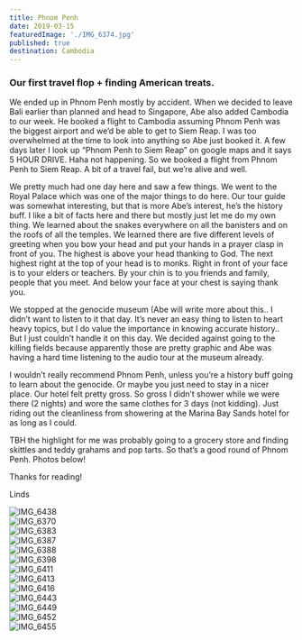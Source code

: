 ```yaml
---
title: Phnom Penh
date: 2019-03-15
featuredImage: './IMG_6374.jpg'
published: true
destination: Cambodia
---
```


### Our first travel flop + finding American treats. 

We ended up in Phnom Penh mostly by accident. When we decided to leave Bali earlier than planned and head to Singapore, Abe also added Cambodia to our week. He booked a flight to Cambodia assuming Phnom Penh was the biggest airport and we’d be able to get to Siem Reap. I was too overwhelmed at the time to look into anything so Abe just booked it. A few days later I look up “Phnom Penh to Siem Reap” on google maps and it says 5 HOUR DRIVE. Haha not happening. So we booked a flight from Phnom Penh to Siem Reap. A bit of a travel fail, but we’re alive and well. 

We pretty much had one day here and saw a few things. We went to the Royal Palace which was one of the major things to do here. Our tour guide was somewhat interesting, but that is more Abe’s interest, he’s the history buff. I like a bit of facts here and there but mostly just let me do my own thing. We learned about the snakes everywhere on all the banisters and on the roofs of all the temples. We learned there are five different levels of greeting when you bow your head and put your hands in a prayer clasp in front of you. The highest is above your head thanking to God. The next highest right at the top of your head is to monks. Right in front of your face is to your elders or teachers. By your chin is to you friends and family, people that you meet. And below your face at your chest is saying thank you.  

We stopped at the genocide museum (Abe will write more about this.. I didn’t want to listen to it that day. It’s never an easy thing to listen to heart heavy topics, but I do value the importance in knowing accurate history.. But I just couldn’t handle it on this day. We decided against going to the killing fields because apparently those are pretty graphic and Abe was having a hard time listening to the audio tour at the museum already. 

I wouldn’t really recommend Phnom Penh, unless you’re a history buff going to learn about the genocide. Or maybe you just need to stay in a nicer place. Our hotel felt pretty gross. So gross I didn’t shower while we were there (2 nights) and wore the same clothes for 3 days (not kidding). Just riding out the cleanliness from showering at the Marina Bay Sands hotel for as long as I could.

TBH the highlight for me was probably going to a grocery store and finding skittles and teddy grahams and pop tarts. So that’s a good round of Phnom Penh. Photos below!

Thanks for reading!

Linds


![IMG_6438](/IMG_6438.jpg)
</br>
![IMG_6370](/IMG_6370.jpg)
</br>
![IMG_6383](/IMG_6383.jpg)
</br>
![IMG_6387](/IMG_6387.jpg)
</br>
![IMG_6388](/IMG_6388.jpg)
</br>
![IMG_6398](/IMG_6398.jpg)
</br>
![IMG_6411](/IMG_6411.jpg)
</br>
![IMG_6413](/IMG_6413.jpg)
</br>
![IMG_6416](/IMG_6416.jpg)
</br>
![IMG_6443](/IMG_6443.jpg)
</br>
![IMG_6449](/IMG_6449.jpg)
</br>
![IMG_6452](/IMG_6452.jpg)
</br>
![IMG_6455](/IMG_6455.jpg)
